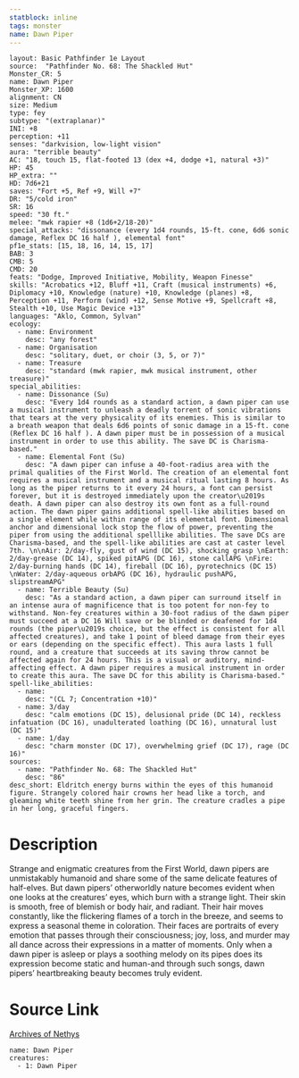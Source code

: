 ```yaml
---
statblock: inline
tags: monster
name: Dawn Piper
---
```

```statblock
layout: Basic Pathfinder 1e Layout
source:  "Pathfinder No. 68: The Shackled Hut"
Monster_CR: 5
name: Dawn Piper
Monster_XP: 1600
alignment: CN
size: Medium
type: fey
subtype: "(extraplanar)"
INI: +8
perception: +11
senses: "darkvision, low-light vision"
aura: "terrible beauty"
AC: "18, touch 15, flat-footed 13 (dex +4, dodge +1, natural +3)"
HP: 45
HP_extra: ""
HD: 7d6+21
saves: "Fort +5, Ref +9, Will +7"
DR: "5/cold iron"
SR: 16
speed: "30 ft."
melee: "mwk rapier +8 (1d6+2/18-20)"
special_attacks: "dissonance (every 1d4 rounds, 15-ft. cone, 6d6 sonic damage, Reflex DC 16 half ), elemental font"
pf1e_stats: [15, 18, 16, 14, 15, 17]
BAB: 3
CMB: 5
CMD: 20
feats: "Dodge, Improved Initiative, Mobility, Weapon Finesse"
skills: "Acrobatics +12, Bluff +11, Craft (musical instruments) +6, Diplomacy +10, Knowledge (nature) +10, Knowledge (planes) +8, Perception +11, Perform (wind) +12, Sense Motive +9, Spellcraft +8, Stealth +10, Use Magic Device +13"
languages: "Aklo, Common, Sylvan"
ecology:
  - name: Environment
    desc: "any forest"
  - name: Organisation
    desc: "solitary, duet, or choir (3, 5, or 7)"
  - name: Treasure
    desc: "standard (mwk rapier, mwk musical instrument, other treasure)"
special_abilities:
  - name: Dissonance (Su)
    desc: "Every 1d4 rounds as a standard action, a dawn piper can use a musical instrument to unleash a deadly torrent of sonic vibrations that tears at the very physicality of its enemies. This is similar to a breath weapon that deals 6d6 points of sonic damage in a 15-ft. cone (Reflex DC 16 half ). A dawn piper must be in possession of a musical instrument in order to use this ability. The save DC is Charisma-based."
  - name: Elemental Font (Su)
    desc: "A dawn piper can infuse a 40-foot-radius area with the primal qualities of the First World. The creation of an elemental font requires a musical instrument and a musical ritual lasting 8 hours. As long as the piper returns to it every 24 hours, a font can persist forever, but it is destroyed immediately upon the creator\u2019s death. A dawn piper can also destroy its own font as a full-round action. The dawn piper gains additional spell-like abilities based on a single element while within range of its elemental font. Dimensional anchor and dimensional lock stop the flow of power, preventing the piper from using the additional spelllike abilities. The save DCs are Charisma-based, and the spell-like abilities are cast at caster level 7th. \n\nAir: 2/day-fly, gust of wind (DC 15), shocking grasp \nEarth: 2/day-grease (DC 14), spiked pitAPG (DC 16), stone callAPG \nFire: 2/day-burning hands (DC 14), fireball (DC 16), pyrotechnics (DC 15) \nWater: 2/day-aqueous orbAPG (DC 16), hydraulic pushAPG, slipstreamAPG"
  - name: Terrible Beauty (Su)
    desc: "As a standard action, a dawn piper can surround itself in an intense aura of magnificence that is too potent for non-fey to withstand. Non-fey creatures within a 30-foot radius of the dawn piper must succeed at a DC 16 Will save or be blinded or deafened for 1d4 rounds (the piper\u2019s choice, but the effect is consistent for all affected creatures), and take 1 point of bleed damage from their eyes or ears (depending on the specific effect). This aura lasts 1 full round, and a creature that succeeds at its saving throw cannot be affected again for 24 hours. This is a visual or auditory, mind-affecting effect. A dawn piper requires a musical instrument in order to create this aura. The save DC for this ability is Charisma-based."
spell-like_abilities:
  - name:
    desc: "(CL 7; Concentration +10)"
  - name: 3/day
    desc: "calm emotions (DC 15), delusional pride (DC 14), reckless infatuation (DC 16), unadulterated loathing (DC 16), unnatural lust (DC 15)"
  - name: 1/day
    desc: "charm monster (DC 17), overwhelming grief (DC 17), rage (DC 16)"
sources:
  - name: "Pathfinder No. 68: The Shackled Hut"
    desc: "86"
desc_short: Eldritch energy burns within the eyes of this humanoid figure. Strangely colored hair crowns her head like a torch, and gleaming white teeth shine from her grin. The creature cradles a pipe in her long, graceful fingers.
```
# Description
Strange and enigmatic creatures from the First World, dawn pipers are unmistakably humanoid and share some of the same delicate features of half-elves. But dawn pipers’ otherworldly nature becomes evident when one looks at the creatures’ eyes, which burn with a strange light. Their skin is smooth, free of blemish or body hair, and radiant. Their hair moves constantly, like the flickering flames of a torch in the breeze, and seems to express a seasonal theme in coloration. Their faces are portraits of every emotion that passes through their consciousness; joy, loss, and murder may all dance across their expressions in a matter of moments. Only when a dawn piper is asleep or plays a soothing melody on its pipes does its expression become static and human-and through such songs, dawn pipers’ heartbreaking beauty becomes truly evident.
# Source Link
[Archives of Nethys](https://aonprd.com/MonsterDisplay.aspx?ItemName=Dawn%20Piper)
```encounter-table
name: Dawn Piper
creatures:
  - 1: Dawn Piper
```
